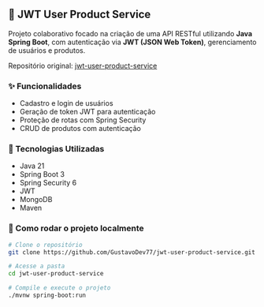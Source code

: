 ## 🔐 JWT User Product Service

Projeto colaborativo focado na criação de uma API RESTful utilizando **Java Spring Boot**, com autenticação via **JWT (JSON Web Token)**, gerenciamento de usuários e produtos.

Repositório original: [jwt-user-product-service](https://github.com/GustavoDev77/jwt-user-product-service)

### ✨ Funcionalidades

- Cadastro e login de usuários
- Geração de token JWT para autenticação
- Proteção de rotas com Spring Security
- CRUD de produtos com autenticação

### 🚀 Tecnologias Utilizadas

- Java 21
- Spring Boot 3
- Spring Security 6
- JWT
- MongoDB
- Maven


### 📂 Como rodar o projeto localmente

```bash
# Clone o repositório
git clone https://github.com/GustavoDev77/jwt-user-product-service.git

# Acesse a pasta
cd jwt-user-product-service

# Compile e execute o projeto
./mvnw spring-boot:run
